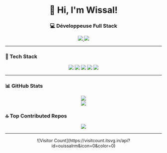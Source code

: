 <div align="center">
  <h1>👋 Hi, I'm <b>Wissal!</b></h1>
  <h3>💻 Développeuse Full Stack</h3>

  <!-- Socials -->
  <p>
    <a href="https://www.linkedin.com/in/wissal-khrams-a2120234b/">
      <img src="https://img.shields.io/badge/LinkedIn-%230077B5.svg?logo=linkedin&logoColor=white"/>
    </a>
    <a href="https://www.instagram.com/yourinstagram/">
      <img src="https://img.shields.io/badge/Instagram-%23E4405F.svg?logo=instagram&logoColor=white"/>
    </a>
  </p>
</div>

---

### 🌈 Tech Stack
<div align="center">
  <img src="https://img.shields.io/badge/javascript-%23323330.svg?style=for-the-badge&logo=javascript&logoColor=%23F7DF1E"/>
  <img src="https://img.shields.io/badge/PHP-%23777BB4.svg?style=for-the-badge&logo=php&logoColor=white"/>
  <img src="https://img.shields.io/badge/Python-3670A0?style=for-the-badge&logo=python&logoColor=ffdd54"/>
  <img src="https://img.shields.io/badge/React-%2320232a.svg?style=for-the-badge&logo=react&logoColor=%2361DAFB"/>
  <img src="https://img.shields.io/badge/Laravel-%23FF2D20.svg?style=for-the-badge&logo=laravel&logoColor=white"/>
</div>

---

### 📊 GitHub Stats
<div align="center">
  <img src="https://github-readme-stats.vercel.app/api?username=ouissalrm&theme=radical&show_icons=true"/>
  <br>
  <img src="https://nirzak-streak-stats.vercel.app/?user=ouissalrm&theme=radical&hide_border=false&background=FFC0CB"/>
</div>







### 🔝 Top Contributed Repos
<div align="center">
  <img src="https://github-contributor-stats.vercel.app/api?username=ouissalrm&limit=5&theme=radical"/>
</div>

---

<div align="center">
  ![Visitor Count](https://visitcount.itsvg.in/api?id=ouissalrm&icon=0&color=0)
</div>
